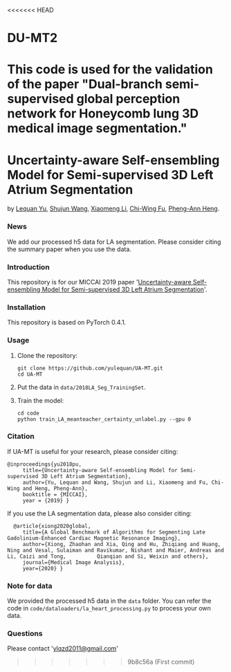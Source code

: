 <<<<<<< HEAD
# DU-MT2
This code is used for the validation of the paper "Dual-branch semi-supervised global perception network for Honeycomb lung 3D medical image segmentation."
=======
# Uncertainty-aware Self-ensembling Model for Semi-supervised 3D Left Atrium Segmentation
by [Lequan Yu](http://yulequan.github.io), [Shujun Wang](https://emmaw8.github.io/), [Xiaomeng Li](https://xmengli999.github.io/), [Chi-Wing Fu](http://www.cse.cuhk.edu.hk/~cwfu/), [Pheng-Ann Heng](http://www.cse.cuhk.edu.hk/~pheng/). 

### News

We add our processed h5 data for LA segmentation. Please consider citing the summary paper when you use the data.

### Introduction

This repository is for our MICCAI 2019 paper '[Uncertainty-aware Self-ensembling Model for Semi-supervised 3D Left Atrium Segmentation](https://arxiv.org/abs/1907.07034)'. 


### Installation
This repository is based on PyTorch 0.4.1.

### Usage

1. Clone the repository:

   ```shell
   git clone https://github.com/yulequan/UA-MT.git
   cd UA-MT
   ```
2. Put the data in `data/2018LA_Seg_TrainingSet`.
   
3. Train the model:
 
   ```shell
   cd code
   python train_LA_meanteacher_certainty_unlabel.py --gpu 0
   ```

### Citation

If UA-MT is useful for your research, please consider citing:

    @inproceedings{yu2018pu,
         title={Uncertainty-aware Self-ensembling Model for Semi-supervised 3D Left Atrium Segmentation},
         author={Yu, Lequan and Wang, Shujun and Li, Xiaomeng and Fu, Chi-Wing and Heng, Pheng-Ann},
         booktitle = {MICCAI},
         year = {2019} }

If you use the LA segmentation data, please also consider citing:

      @article{xiong2020global,
         title={A Global Benchmark of Algorithms for Segmenting Late Gadolinium-Enhanced Cardiac Magnetic Resonance Imaging},
         author={Xiong, Zhaohan and Xia, Qing and Hu, Zhiqiang and Huang, Ning and Vesal, Sulaiman and Ravikumar, Nishant and Maier, Andreas and Li, Caizi and Tong,          Qianqian and Si, Weixin and others},
         journal={Medical Image Analysis},
         year={2020} }

### Note for data

We provided the processed h5 data in the `data` folder. You can refer the code in `code/dataloaders/la_heart_processing.py` to process your own data.


### Questions

Please contact 'ylqzd2011@gmail.com'

>>>>>>> 9b8c56a (First commit)
